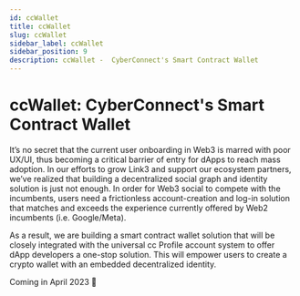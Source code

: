 ```yaml
---
id: ccWallet
title: ccWallet
slug: ccWallet
sidebar_label: ccWallet
sidebar_position: 9
description: ccWallet -  CyberConnect's Smart Contract Wallet
---
```



# ccWallet: CyberConnect's Smart Contract Wallet

It’s no secret that the current user onboarding in Web3 is marred with poor UX/UI, thus becoming a critical barrier of entry for dApps to reach mass adoption. In our efforts to grow Link3 and support our ecosystem partners, we’ve realized that building a decentralized social graph and identity solution is just not enough. In order for Web3 social to compete with the incumbents, users need a frictionless account-creation and log-in solution that matches and exceeds the experience currently offered by Web2 incumbents (i.e. Google/Meta).

As a result, we are building a smart contract wallet solution that will be closely integrated with the universal cc Profile account system to offer dApp developers a one-stop solution. This will empower users to create a crypto wallet with an embedded decentralized identity.

Coming in April 2023 👀
